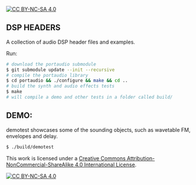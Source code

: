 [![CC BY-NC-SA 4.0][cc-by-nc-sa-shield]][cc-by-nc-sa]

## DSP HEADERS

A collection of audio DSP header files and examples.

Run:
```bash
# download the portaudio submodule
$ git submodule update --init --recursive
# compile the portaudio library
$ cd portaudio && ./configure && make && cd ..
# build the synth and audio effects tests
$ make
# will compile a demo and other tests in a folder called build/

```
## DEMO:
demotest showcases some of the sounding objects, such as wavetable FM, envelopes and delay.
```bash
$ ./build/demotest
```


This work is licensed under a
[Creative Commons Attribution-NonCommercial-ShareAlike 4.0 International License][cc-by-nc-sa].

[![CC BY-NC-SA 4.0][cc-by-nc-sa-image]][cc-by-nc-sa]

[cc-by-nc-sa]: http://creativecommons.org/licenses/by-nc-sa/4.0/
[cc-by-nc-sa-image]: https://licensebuttons.net/l/by-nc-sa/4.0/88x31.png
[cc-by-nc-sa-shield]: https://img.shields.io/badge/License-CC%20BY--NC--SA%204.0-lightgrey.svg
